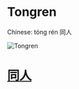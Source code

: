 # Tongren

Chinese: tóng rén 同人

![Tongren](https://88o.io/wp-content/uploads/2018/09/13-e5908ce4babatongren.jpg)

# [同人](./e5908ce4babatongren_cn.md)
